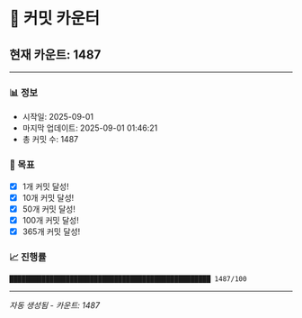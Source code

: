 # 🔢 커밋 카운터

## 현재 카운트: 1487

---

### 📊 정보
- 시작일: 2025-09-01
- 마지막 업데이트: 2025-09-01 01:46:21
- 총 커밋 수: 1487

### 🎯 목표
- [x] 1개 커밋 달성!
- [x] 10개 커밋 달성!
- [x] 50개 커밋 달성!
- [x] 100개 커밋 달성!
- [x] 365개 커밋 달성!

### 📈 진행률
```
██████████████████████████████████████████████████ 1487/100
```

---
*자동 생성됨 - 카운트: 1487*

